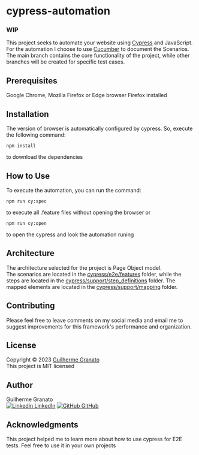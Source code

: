 # cypress-automation
### WIP

This project seeks to automate your website using [Cypress](https://cypress.io) and JavaScript.\
For the automation I choose to use [Cucumber](https://cucumber.io) to document the Scenarios.\
The main branch contains the core functionality of the project, while other branches will be created for specific test cases.

## **Prerequisites**
Google Chrome, Mozilla Firefox or Edge browser Firefox installed

## **Installation**
The version of browser is automatically configured by cypress. So, execute the following command:
 ``` 
 npm install
 ``` 
 to download the dependencies 

## **How to Use**
To execute the automation, you can run the command:
```
npm run cy:spec
```
to execute all .feature files without opening the browser or
```
npm run cy:open
```
to open the cypress and look the automation runing

## **Architecture**
The architecture selected for the project is Page Object model.\
The scenarios are located in the [cypress/e2e/features](cypress\e2e\features) folder, while the steps are located in the [cypress/support/step_definitions](cypress\support\step_definitions) folder. The mapped elements are located in the [cypress/support/mapping](cypress\support\mapping) folder.

## **Contributing**
Please feel free to leave comments on my social media and email me to suggest improvements for this framework's performance and organization.

## **License**
Copyright © 2023 [Guilherme Granato](https://github.com/GfGranato) \
This project is MIT licensed

## **Author**
Guilherme Granato \
 [![Linkedin](https://i.stack.imgur.com/gVE0j.png) LinkedIn](https://www.linkedin.com/in/guilherme-granato/)
 [![GitHub](https://i.stack.imgur.com/tskMh.png) GitHub](https://github.com/GfGranato/)

## **Acknowledgments**
This project helped me to learn more about how to use cypress for E2E tests.
Feel free to use it in your own projects